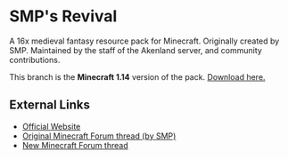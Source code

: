 # SMP's Revival
A 16x medieval fantasy resource pack for Minecraft. Originally created by SMP. Maintained by the staff of the Akenland server, and community contributions.

This branch is the **Minecraft 1.14** version of the pack. [Download here.](https://github.com/Akenland/Revival/releases/latest/download/Revival-14.zip)

## External Links
* [Official Website](https://revival.akenland.com)
* [Original Minecraft Forum thread (by SMP)](http://www.minecraftforum.net/forums/mapping-and-modding/resource-packs/1228756-smps-revival-october-20th-2014-1-8-sans-ctm)
* [New Minecraft Forum thread](https://www.minecraftforum.net/forums/mapping-and-modding-java-edition/resource-packs/2822930-new-release-smps-revival-fan-continuation-1-12)
